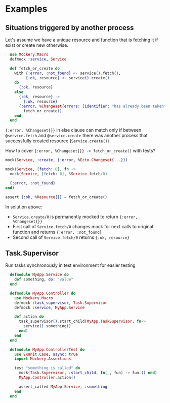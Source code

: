 # Examples

## Situations triggered by another process

Let's assume we have a unique resource and function that is fetching it if exist or create new otherwise.

```elixir
  use Mockery.Macro
  defmock :service, Service

  def fetch_or_create do
    with {:error, :not_found} <- service().fetch(),
         {:ok, resource} <- service().create()
    do
      {:ok, resource}
    else
      {:ok, resource} ->
        {:ok, resource}
      {:error, %Changeset{errors: [identifier: "has already been taken"]}} ->
        fetch_or_create()
    end
  end
```

`{:error, %Changeset{}}` in else clause can match only if between `@service.fetch` and `@service.create` there was another process that successfully created resource (`Service.create()`)

How to cover `{:error, %Changeset{}} -> fetch_or_create()` with tests?

```elixir
mock(Service, :create, {:error, %Ecto.Changeset{...}})

mock(Service, [fetch: 0], fn ->
  mock(Service, [fetch: 0], &Service.fetch/0)

  {:error, :not_found}
end)

assert {:ok, %Resource{}} = fetch_or_create()
```

In solution above:

- `Service.create/0` is permanently mocked to return `{:error, %Changeset{}}`
- First call of `Service.fetch/0` changes mock for next calls to original function and returns `{:error, :not_found}`
- Second call of `Service.fetch/0` returns `{:ok, resource}`

## Task.Supervisor

Run tasks synchronously in test environment for easier testing

```elixir
  defmodule MyApp.Service do
    def something, do: "value"
  end
```

```elixir
  defmodule MyApp.Controller do
    use Mockery.Macro
    defmock :task_supervisor, Task.Supervisor
    defmock :service, MyApp.Service

    def action do
      task_supervisor().start_child(MyApp.TaskSupervisor, fn->
        service().something()
      end)
    end
  end
```

```elixir
  defmodule MyApp.ControllerTest do
    use ExUnit.Case, async: true
    import Mockery.Assertions

    test "something is called" do
      mock(Task.Supervisor, :start_child, fn(_, fun) -> fun.() end)
      MyApp.Controller.action()

      assert_called MyApp.Service, :something
    end
  end
```
